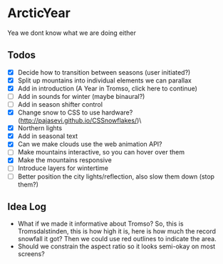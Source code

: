 # ArcticYear


Yea we dont know what we are doing either


## Todos
- [x] Decide how to transition between seasons (user initiated?)
- [x] Split up mountains into individual elements we can parallax
- [x] Add in introduction (A Year in Tromso, click here to continue)
- [ ] Add in sounds for winter (maybe binaural?)
- [ ] Add in season shifter control
- [x] Change snow to CSS to use hardware? (http://pajasevi.github.io/CSSnowflakes/)\
- [x] Northern lights
- [x] Add in seasonal text
- [x] Can we make clouds use the web animation API?
- [ ] Make mountains interactive, so you can hover over them
- [x] Make the mountains responsive
- [ ] Introduce layers for wintertime
- [ ] Better position the city lights/reflection, also slow them down (stop them?)

## Idea Log
- What if we made it informative about Tromso? So, this is Tromsdalstinden, this is how high it is, here is how much the record snowfall it got? Then we could use red outlines to indicate the area.
- Should we constrain the aspect ratio so it looks semi-okay on most screens?
